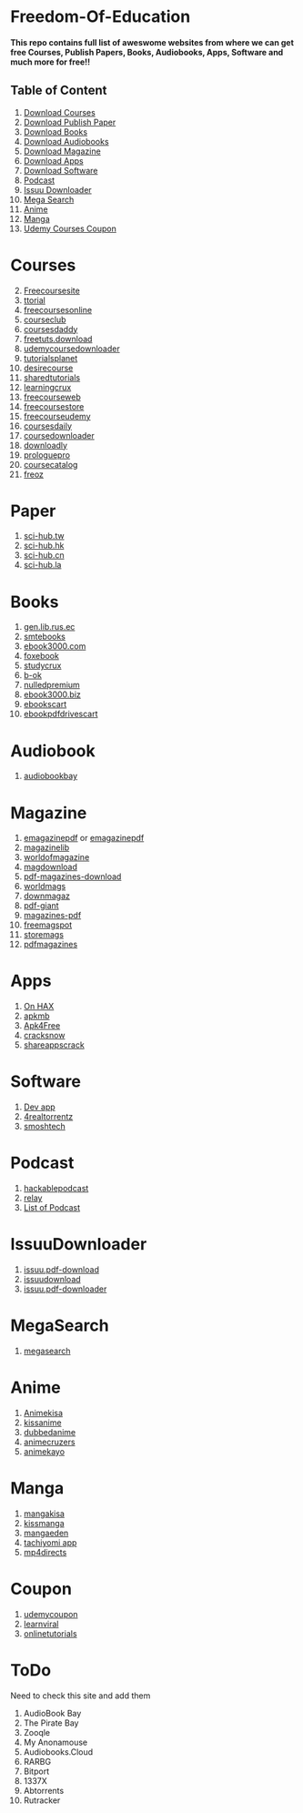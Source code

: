 # Freedom-Of-Education

#### This repo contains full list of aweswome websites from where we can get free Courses, Publish Papers, Books, Audiobooks, Apps, Software and much more for free!!

## Table of Content

1. [Download Courses](#Courses)
2. [Download Publish Paper](#Paper)
3. [Download Books](#Books)
4. [Download Audiobooks](#Audiobook)
5. [Download Magazine](#Magazine)
6. [Download Apps](#Apps)
7. [Download Software](#Software)
8. [Podcast](#Podcast)
9. [Issuu Downloader](#IssuuDownloader)
10. [Mega Search](#MegaSearch)
11. [Anime](#Anime)
12. [Manga](#Manga)
13. [Udemy Courses Coupon](#Coupon)

# Courses

2.  [Freecoursesite](https://freecoursesite.com/)
3.  [ttorial](https://ttorial.com/)
4.  [freecoursesonline](https://www.freecoursesonline.me/)
5.  [courseclub](https://courseclub.net/)
6.  [coursesdaddy](http://coursesdaddy.com)
7.  [freetuts.download](https://freetuts.download/)
8.  [udemycoursedownloader](https://udemycoursedownloader.net/)
9.  [tutorialsplanet](https://tutorialsplanet.net/)
10. [desirecourse](https://desirecourse.net/)
11. [sharedtutorials](https://sharedtutorials.com/)
12. [learningcrux](https://www.learningcrux.com/)
13. [freecourseweb](https://freecourseweb.com/)
14. [freecoursestore](https://freecoursestore.com/)
15. [freecourseudemy](https://freecourseudemy.com/)
16. [coursesdaily](https://coursesdaily.com/)
17. [coursedownloader](https://coursedownloader.net)
18. [downloadly](https://downloadly.win/elearning/)
19. [prologuepro](https://prologuepro.com/)
20. [coursecatalog](https://coursecatalog.us/)
21. [freoz](http://freoz.com/)

# Paper

1. [sci-hub.tw](https://sci-hub.tw)
2. [sci-hub.hk](https://sci-hub.hk)
3. [sci-hub.cn](https://sci-hub.cn)
4. [sci-hub.la](https://sci-hub.la)

# Books

1. [gen.lib.rus.ec](http://gen.lib.rus.ec/)
2. [smtebooks](https://smtebooks.net/)
3. [ebook3000.com](http://www.ebook3000.com/Programming/index.html)
4. [foxebook](https://www.foxebook.net/)
5. [studycrux](https://www.studycrux.com/)
6. [b-ok](https://b-ok.org/)
7. [nulledpremium](https://nulledpremium.com/)
8. [ebook3000.biz](https://ebook3000.biz/)
9. [ebookscart](https://ebookscart.com/)
10. [ebookpdfdrivescart](https://pdfdrive.com/)

# Audiobook

1. [audiobookbay](http://audiobookbay.nl/)

# Magazine

1. [emagazinepdf](http://emagazinepdf.com/) or [emagazinepdf](https://freemagazinepdf.com/)
2. [magazinelib](http://magazinelib.com/)
3. [worldofmagazine](http://www.worldofmagazine.com/)
4. [magdownload](https://magdownload.org/?s=Tech)
5. [pdf-magazines-download](https://pdf-magazines-download.com/)
6. [worldmags](http://worldmags.net/)
7. [downmagaz](https://downmagaz.com/)
8. [pdf-giant](http://pdf-giant.com/)
9. [magazines-pdf](http://magazines-pdf.com/)
10. [freemagspot](http://www.freemagspot.me/)
11. [storemags](http://storemags.com/category/computer_internet/)
12. [pdfmagazines](http://www.pdfmagazines.org/)

# Apps

1. [On HAX](https://onhax.io/)
2. [apkmb](https://apkmb.com/)
3. [Apk4Free](https://apk4free.net/)
4. [cracksnow](https://cracksnow.com/)
5. [shareappscrack](https://shareappscrack.com/)

# Software

1. [Dev app](https://ftuapps.dev/)
2. [4realtorrentz](https://4realtorrentz.com/)
3. [smoshtech](https://smoshtech.com/)

# Podcast

1.  [hackablepodcast](https://hackablepodcast.com)
2.  [relay](https://www.relay.fm/download)
3.  [List of Podcast](https://collegeinfogeek.com/best-podcasts/)

# IssuuDownloader

1. [issuu.pdf-download](http://issuu.pdf-download.net/)
2. [issuudownload](https://issuudownload.net/)
3. [issuu.pdf-downloader](https://issuu.pdf-downloader.com/)

# MegaSearch

1. [megasearch](http://megasearch.co/?h=1)

# Anime

1. [Animekisa](https://animekisa.tv/)
2. [kissanime](https://kissanime.ru/)
3. [dubbedanime](https://ww5.dubbedanime.net/)
4. [animecruzers](https://ww4.animecruzers.io/)
5. [animekayo](https://animekayo.com/)

# Manga

1. [mangakisa](https://mangakisa.com/)
2. [kissmanga](https://kissmanga.com/)
3. [mangaeden](http://mangaeden.com/)
4. [tachiyomi app](https://tachiyomi.org/)
5. [mp4directs](https://mp4directs.com/forums/manga-download-list.199/)

# Coupon

1. [udemycoupon](https://udemycoupon.onlinetutorials.org/)
2. [learnviral](https://udemycoupon.learnviral.com/)
3. [onlinetutorials](https://www.onlinetutorials.org/)

# ToDo

Need to check this site and add them

1. AudioBook Bay
2. The Pirate Bay
3. Zooqle
4. My Anonamouse
5. Audiobooks.Cloud
6. RARBG
7. Bitport
8. 1337X
9. Abtorrents
10. Rutracker
